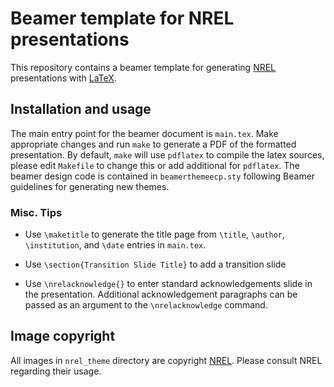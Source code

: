 
# Beamer template for NREL presentations 

This repository contains a beamer template for generating
[NREL](https://www.nrel.gov) presentations with
[LaTeX](http://latex-project.org).

## Installation and usage

The main entry point for the beamer document is `main.tex`. Make appropriate
changes and run `make` to generate a PDF of the formatted presentation. By
default, `make` will use `pdflatex` to compile the latex sources, please edit
`Makefile` to change this or add additional for `pdflatex`. The beamer design
code is contained in `beamerthemeecp.sty` following Beamer guidelines for
generating new themes.

### Misc. Tips

- Use `\maketitle` to generate the title page from `\title`, `\author`,
   `\institution`, and `\date` entries in `main.tex`.

- Use `\section{Transition Slide Title}` to add a transition slide

- Use `\nrelacknowledge{}` to enter standard acknowledgements slide in the
  presentation. Additional acknowledgement paragraphs can be passed as an
  argument to the `\nrelacknowledge` command.
  
## Image copyright

All images in `nrel_theme` directory are copyright [NREL](https://www.nrel.gov).
Please consult NREL regarding their usage.
